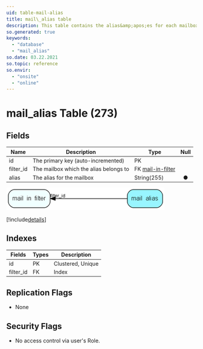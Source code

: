 ```yaml
---
uid: table-mail-alias
title: mail\_alias table
description: This table contains the alias&amp;apos;es for each mailbox, one-to-many-relation. It is in so we can substract the alias&amp;apos;es when when listing the recipients of a message.     
so.generated: true
keywords:
  - "database"
  - "mail_alias"
so.date: 03.22.2021
so.topic: reference
so.envir:
  - "onsite"
  - "online"
---
```


# mail\_alias Table (273)

## Fields

| Name | Description | Type | Null |
|------|-------------|------|:----:|
|id|The primary key (auto-incremented)|PK| |
|filter\_id|The mailbox which the alias belongs to|FK [mail-in-filter](mail-in-filter.md)| |
|alias|The alias for the mailbox|String(255)|&#x25CF;|


![mail_alias table relationship diagram](./media/mail_alias.png)

[!include[details](./includes/mail-alias.md)]

## Indexes

| Fields | Types | Description |
|--------|-------|-------------|
|id |PK |Clustered, Unique |
|filter\_id |FK |Index |

## Replication Flags

* None

## Security Flags

* No access control via user's Role.

